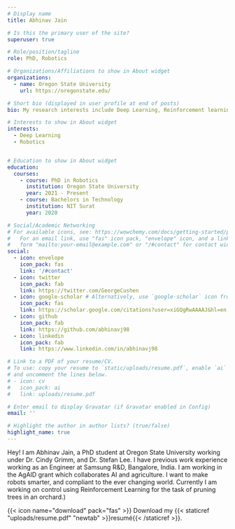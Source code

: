 ```yaml
---
# Display name
title: Abhinav Jain 

# Is this the primary user of the site?
superuser: true

# Role/position/tagline
role: PhD, Robotics

# Organizations/Affiliations to show in About widget
organizations:
  - name: Oregon State University
    url: https://oregonstate.edu/

# Short bio (displayed in user profile at end of posts)
bio: My research interests include Deep Learning, Reinforcement learning, and control using just vision

# Interests to show in About widget
interests:
  - Deep Learning
  - Robotics


# Education to show in About widget
education:
  courses:
    - course: PhD in Robotics
      institution: Oregon State University
      year: 2021 - Present
    - course: Bachelors in Technology
      institution: NIT Surat
      year: 2020

# Social/Academic Networking
# For available icons, see: https://wowchemy.com/docs/getting-started/page-builder/#icons
#   For an email link, use "fas" icon pack, "envelope" icon, and a link in the
#   form "mailto:your-email@example.com" or "/#contact" for contact widget.
social:
  - icon: envelope
    icon_pack: fas
    link: '/#contact'
  - icon: twitter
    icon_pack: fab
    link: https://twitter.com/GeorgeCushen
  - icon: google-scholar # Alternatively, use `google-scholar` icon from `ai` icon pack
    icon_pack: fas
    link: https://scholar.google.com/citations?user=xiGQgRwAAAAJ&hl=en
  - icon: github
    icon_pack: fab
    link: https://github.com/abhinavj98
  - icon: linkedin
    icon_pack: fab
    link: https://www.linkedin.com/in/abhinavj98

# Link to a PDF of your resume/CV.
# To use: copy your resume to `static/uploads/resume.pdf`, enable `ai` icons in `params.toml`,
# and uncomment the lines below.
# - icon: cv
#   icon_pack: ai
#   link: uploads/resume.pdf

# Enter email to display Gravatar (if Gravatar enabled in Config)
email: ''

# Highlight the author in author lists? (true/false)
highlight_name: true
---
```

Hey!
I am Abhinav Jain, a PhD student at Oregon State University working under Dr. Cindy Grimm, and Dr. Stefan Lee. I have previous work experience working as an Engineer at Samsung R&D, Bangalore, India. I am working in the AgAID grant which collaborates AI and agriculture. I want to make robots smarter, and compliant to the ever changing world. Currently I am working on control using Reinforcement Learning for the task of pruning trees in an orchard.)

{{< icon name="download" pack="fas" >}} Download my {{< staticref "uploads/resume.pdf" "newtab" >}}resumé{{< /staticref >}}.
